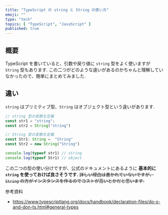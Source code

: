 ```yaml
---
title: "TypeScript の string と String の使い方"
emoji: ""
type: "tech"
topics: [ "TypeScript", "JavaScript" ]
published: true
---
```


## 概要
TypeScript を書いていると、引数や戻り値に `string` 型をよく使いますが `String` 型もあります.
この二つがどのような違いがあるのかちゃんと理解していなかったので、簡単にまとめてみました.

## 違い
`string` はプリミティブ型、`String` はオブジェクト型という違いがあります.

```ts
// string 型の変数を定義
const str1 = "string";
const str2 = String("string")

// String 型の変数を定義
const Str1: String =  "String"
const Str2 = new String("String")

console.log(typeof str1) // string
console.log(typeof Str1) // object
```

この二つの型の使い分けですが、公式のドキュメントにあるように **基本的に `string` を使っておけば良さそうです.**
~~詳しい理由は書かれていないですが、`String` の方がインスタンスを作るのでコストが高いとかだと思います.~~

参考資料
- https://www.typescriptlang.org/docs/handbook/declaration-files/do-s-and-don-ts.html#general-types